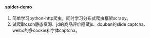 #### spider-demo
1. 简单学习python-http爬虫，同时学习分布式爬虫框架scrapy。
2. 试爬取csdn静态资源、jd的商品评价隐藏js、douban的slide captcha、weibo的多cookie和字体captcha。
